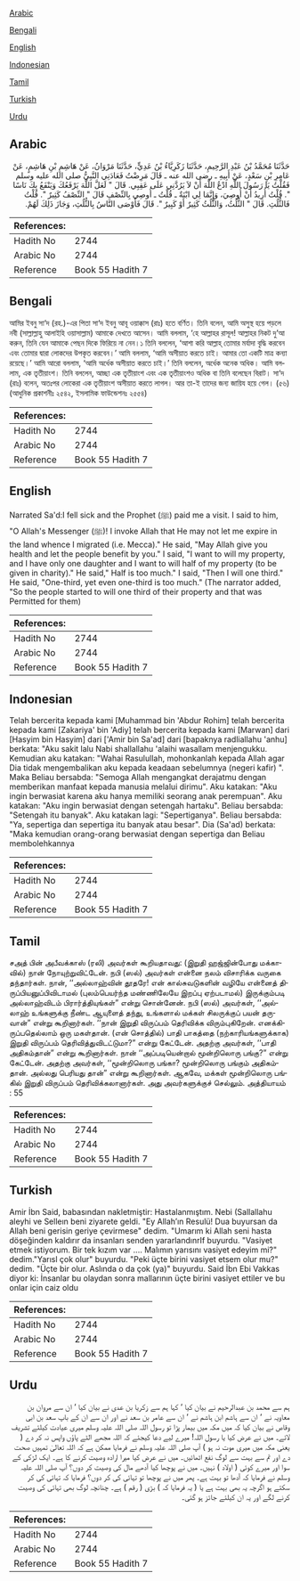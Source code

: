 [Arabic](#arabic)

[Bengali](#bengali)

[English](#english)

[Indonesian](#indonesian)

[Tamil](#tamil)

[Turkish](#turkish)

[Urdu](#urdu)

## Arabic


<div dir="rtl" lang="ar" style={{fontSize:'larger',backgroundColor:'#f8f9fa',padding:20}}>
حَدَّثَنَا مُحَمَّدُ بْنُ عَبْدِ الرَّحِيمِ، حَدَّثَنَا زَكَرِيَّاءُ بْنُ عَدِيٍّ، حَدَّثَنَا مَرْوَانُ، عَنْ هَاشِمِ بْنِ هَاشِمٍ، عَنْ عَامِرِ بْنِ سَعْدٍ، عَنْ أَبِيهِ ـ رضى الله عنه ـ قَالَ مَرِضْتُ فَعَادَنِي النَّبِيُّ صلى الله عليه وسلم فَقُلْتُ يَا رَسُولَ اللَّهِ ادْعُ اللَّهَ أَنْ لاَ يَرُدَّنِي عَلَى عَقِبِي‏.‏ قَالَ ‏"‏ لَعَلَّ اللَّهَ يَرْفَعُكَ وَيَنْفَعُ بِكَ نَاسًا ‏"‏‏.‏ قُلْتُ أُرِيدُ أَنْ أُوصِيَ، وَإِنَّمَا لِي ابْنَةٌ ـ قُلْتُ ـ أُوصِي بِالنِّصْفِ قَالَ ‏"‏ النِّصْفُ كَثِيرٌ ‏"‏‏.‏ قُلْتُ فَالثُّلُثِ‏.‏ قَالَ ‏"‏ الثُّلُثُ، وَالثُّلُثُ كَثِيرٌ أَوْ كَبِيرٌ ‏"‏‏.‏ قَالَ فَأَوْصَى النَّاسُ بِالثُّلُثِ، وَجَازَ ذَلِكَ لَهُمْ‏.‏
</div>
<div style={{backgroundColor:'#f8f9fa',padding:20, marginBottom: 10}}><table> <thead> <tr> <th>References:</th> <th></th> </tr> </thead> <tbody><tr><td>Hadith No</td><td>2744</td></tr><tr><td>Arabic No</td><td>2744</td></tr><tr><td>Reference</td><td>Book 55 Hadith 7</td></tr></tbody></table></div>

## Bengali


<div dir="ltr" lang="bn" style={{fontSize:'larger',backgroundColor:'#f8f9fa',padding:20}}>
আমির ইবনু সা‘দ (রহ.)-এর পিতা সা‘দ ইবনু আবূ ওয়াক্কাস (রাঃ) হতে বর্ণিত। তিনি বলেন, আমি অসুস্থ হয়ে পড়লে নবী (সাল্লাল্লাহু আলাইহি ওয়াসাল্লাম) আমাকে দেখতে আসেন। আমি বললাম, ‘হে আল্লাহর রাসূল! আল্লাহর নিকট দু’আ করুন, তিনি যেন আমাকে পেছন দিকে ফিরিয়ে না নেন।১ তিনি বললেন, ‘আশা করি আল্লাহ্ তোমার মর্যাদা বৃদ্ধি করবেন এবং তোমার দ্বারা লোকদের উপকৃত করবেন।’ আমি বললাম, ‘আমি অসীয়াত করতে চাই। আমার তো একটি মাত্র কন্যা রয়েছে।’ আমি আরো বললাম, ‘আমি অর্ধেক অসীয়াত করতে চাই।’ তিনি বললেন, অর্ধেক অনেক অধিক। আমি বললাম, এক তৃতীয়াংশ। তিনি বললেন, আচ্ছা এক তৃতীয়াংশ এবং এক তৃতীয়াংশও অধিক বা তিনি বলেছেন বিরাট। সা‘দ (রাঃ) বলেন, অতঃপর লোকেরা এক তৃতীয়াংশ অসীয়াত করতে লাগল। আর তা-ই তাদের জন্য জায়িয হয়ে গেল। (৫৬) (আধুনিক প্রকাশনীঃ ২৫৪২, ইসলামিক ফাউন্ডেশনঃ ২৫৫৪)
</div>
<div style={{backgroundColor:'#f8f9fa',padding:20, marginBottom: 10}}><table> <thead> <tr> <th>References:</th> <th></th> </tr> </thead> <tbody><tr><td>Hadith No</td><td>2744</td></tr><tr><td>Arabic No</td><td>2744</td></tr><tr><td>Reference</td><td>Book 55 Hadith 7</td></tr></tbody></table></div>

## English


<div dir="ltr" lang="en" style={{fontSize:'larger',backgroundColor:'#f8f9fa',padding:20}}>
Narrated Sa'd:I fell sick and the Prophet (ﷺ) paid me a visit. I said to him, "O Allah's Messenger (ﷺ)! I invoke Allah that He may not let me expire in the land whence I migrated (i.e. Mecca)." He said, "May Allah give you health and let the people benefit by you." I said, "I want to will my property, and I have only one daughter and I want to will half of my property (to be given in charity)." He said," Half is too much." I said, "Then I will one third." He said, "One-third, yet even one-third is too much." (The narrator added, "So the people started to will one third of their property and that was Permitted for them)
</div>
<div style={{backgroundColor:'#f8f9fa',padding:20, marginBottom: 10}}><table> <thead> <tr> <th>References:</th> <th></th> </tr> </thead> <tbody><tr><td>Hadith No</td><td>2744</td></tr><tr><td>Arabic No</td><td>2744</td></tr><tr><td>Reference</td><td>Book 55 Hadith 7</td></tr></tbody></table></div>

## Indonesian


<div dir="ltr" lang="id" style={{fontSize:'larger',backgroundColor:'#f8f9fa',padding:20}}>
Telah bercerita kepada kami [Muhammad bin 'Abdur Rohim] telah bercerita kepada kami [Zakariya' bin 'Adiy] telah bercerita kepada kami [Marwan] dari [Hasyim bin Hasyim] dari ['Amir bin Sa'ad] dari [bapaknya radliallahu 'anhu] berkata: "Aku sakit lalu Nabi shallallahu 'alaihi wasallam menjengukku. Kemudian aku katakan: "Wahai Rasulullah, mohonkanlah kepada Allah agar Dia tidak mengembalikan aku kepada keadaan sebelumnya (negeri kafir) ". Maka Beliau bersabda: "Semoga Allah mengangkat derajatmu dengan memberikan manfaat kepada manusia melalui dirimu". Aku katakan: "Aku ingin berwasiat karena aku hanya memiliki seorang anak perempuan". Aku katakan: "Aku ingin berwasiat dengan setengah hartaku". Beliau bersabda: "Setengah itu banyak". Aku katakan lagi: "Sepertiganya". Beliau bersabda: "Ya, sepertiga dan sepertiga itu banyak atau besar". Dia (Sa'ad) berkata: "Maka kemudian orang-orang berwasiat dengan sepertiga dan Beliau membolehkannya
</div>
<div style={{backgroundColor:'#f8f9fa',padding:20, marginBottom: 10}}><table> <thead> <tr> <th>References:</th> <th></th> </tr> </thead> <tbody><tr><td>Hadith No</td><td>2744</td></tr><tr><td>Arabic No</td><td>2744</td></tr><tr><td>Reference</td><td>Book 55 Hadith 7</td></tr></tbody></table></div>

## Tamil


<div dir="ltr" lang="ta" style={{fontSize:'larger',backgroundColor:'#f8f9fa',padding:20}}>
சஅத் பின் அபீவக்காஸ் (ரலி) அவர்கள் கூறியதாவது: (இறுதி ஹஜ்ஜின்போது மக்காவில்) நான் நோயுற்றுவிட்டேன். நபி (ஸல்) அவர்கள் என்னை நலம் விசாரிக்க வருகை தந்தார்கள். நான், ‘‘அல்லாஹ்வின் தூதரே! என் கால்சுவடுகளின் வழியே என்னைத் திருப்பியனுப்பிவிடாமல் (புலம்பெயர்ந்த மண்ணிலேயே இறப்பு ஏற்படாமல்) இருக்கும்படி அல்லாஹ்விடம் பிரார்த்தியுங்கள்” என்று சொன்னேன். நபி (ஸல்) அவர்கள், ‘‘அல்லாஹ் உங்களுக்கு நீண்ட ஆயுளைத் தந்து, உங்களால் மக்கள் சிலருக்குப் பயன் தருவான்” என்று கூறினார்கள். ‘‘நான் இறுதி விருப்பம் தெரிவிக்க விரும்புகிறேன். எனக்கிருப்பதெல்லாம் ஒரு மகள்தான். (என் சொத்தில்) பாதி பாகத்தை (நற்காரியங்களுக்காக) இறுதி விருப்பம் தெரிவித்துவிடட்டுமா?” என்று கேட்டேன். அதற்கு அவர்கள், ‘‘பாதி அதிகம்தான்” என்று கூறினார்கள். நான் ‘‘அப்படியென்றால் மூன்றிலொரு பங்கு?” என்று கேட்டேன். அதற்கு அவர்கள், ‘‘மூன்றிலொரு பங்கா? மூன்றிலொரு பங்கும் அதிகம்தான். அல்லது பெரியது தான்” என்று கூறினார்கள். ஆகவே, மக்கள் மூன்றிலொரு பங்கில் இறுதி விருப்பம் தெரிவிக்கலானார்கள். அது அவர்களுக்குச் செல்லும். அத்தியாயம் : 55
</div>
<div style={{backgroundColor:'#f8f9fa',padding:20, marginBottom: 10}}><table> <thead> <tr> <th>References:</th> <th></th> </tr> </thead> <tbody><tr><td>Hadith No</td><td>2744</td></tr><tr><td>Arabic No</td><td>2744</td></tr><tr><td>Reference</td><td>Book 55 Hadith 7</td></tr></tbody></table></div>

## Turkish


<div dir="ltr" lang="tr" style={{fontSize:'larger',backgroundColor:'#f8f9fa',padding:20}}>
Amir İbn Said, babasından nakletmiştir: Hastalanmıştım. Nebi (Sallallahu aleyhi ve Selleın beni ziyarete geldi. "Ey Allah’ın Resulü! Dua buyursan da Allah beni gerisin geriye çevirmese" dedim. "Umarım ki Allah seni hasta döşeğinden kaldırır da insanları senden yararlandınrIf buyurdu. "Vasiyet etmek istiyorum. Bir tek kızım var .... Malımın yarısını vasiyet edeyim mi?" dedim."Yarısl çok olur" buyurdu. "Peki üçte birini vasiyet etsem olur mu?" dedim. "Üçte bir olur. Aslında o da çok (ya)" buyurdu. Said İbn Ebi Vakkas diyor ki: İnsanlar bu olaydan sonra mallarının üçte birini vasiyet ettiler ve bu onlar için caiz oldu
</div>
<div style={{backgroundColor:'#f8f9fa',padding:20, marginBottom: 10}}><table> <thead> <tr> <th>References:</th> <th></th> </tr> </thead> <tbody><tr><td>Hadith No</td><td>2744</td></tr><tr><td>Arabic No</td><td>2744</td></tr><tr><td>Reference</td><td>Book 55 Hadith 7</td></tr></tbody></table></div>

## Urdu


<div dir="rtl" lang="ur" style={{fontSize:'larger',backgroundColor:'#f8f9fa',padding:20}}>
ہم سے محمد بن عبدالرحیم نے بیان کیا ‘ کہا ہم سے زکریا بن عدی نے بیان کیا ‘ ان سے مروان بن معاویہ نے ‘ ان سے ہاشم ابن ہاشم نے ‘ ان سے عامر بن سعد نے اور ان سے ان کے باپ سعد بن ابی وقاص نے بیان کیا کہ میں مکہ میں بیمار پڑا تو رسول اللہ صلی اللہ علیہ وسلم میری عیادت کیلئے تشریف لائے۔ میں نے عرض کیا یا رسول اللہ! میرے لیے دعا کیجئے کہ اللہ مجھے الٹے پاؤں واپس نہ کر دے ( یعنی مکہ میں میری موت نہ ہو ) آپ صلی اللہ علیہ وسلم نے فرمایا ممکن ہے کہ اللہ تعالیٰ تمہیں صحت دے اور تم سے بہت سے لوگ نفع اٹھائیں۔ میں نے عرض کیا میرا ارادہ وصیت کرنے کا ہے۔ ایک لڑکی کے سوا اور میرے کوئی ( اولاد ) نہیں۔ میں نے پوچھا کیا آدھے مال کی وصیت کر دوں؟ آپ صلی اللہ علیہ وسلم نے فرمایا کہ آدھا تو بہت ہے۔ پھر میں نے پوچھا تو تہائی کی کر دوں؟ فرمایا کہ تہائی کی کر سکتے ہو اگرچہ یہ بھی بہت ہے یا ( یہ فرمایا کہ ) بڑی ( رقم ) ہے۔ چنانچہ لوگ بھی تہائی کی وصیت کرنے لگے اور یہ ان کیلئے جائز ہو گئی۔
</div>
<div style={{backgroundColor:'#f8f9fa',padding:20, marginBottom: 10}}><table> <thead> <tr> <th>References:</th> <th></th> </tr> </thead> <tbody><tr><td>Hadith No</td><td>2744</td></tr><tr><td>Arabic No</td><td>2744</td></tr><tr><td>Reference</td><td>Book 55 Hadith 7</td></tr></tbody></table></div>